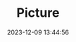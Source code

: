 ---
weight: 1
images:
- /images/edited/120.jpeg
title: Picture
date: 2023-12-09 13:44:56
tags:
- luminar
- work
---